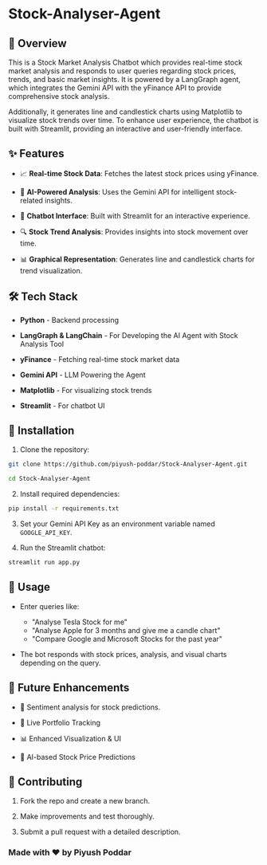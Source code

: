 # Stock-Analyser-Agent

## 📌 Overview

This is a Stock Market Analysis Chatbot which provides real-time stock market analysis and responds to user queries regarding stock prices, trends, and basic market insights. It is powered by a LangGraph agent, which integrates the Gemini API with the yFinance API to provide comprehensive stock analysis. 

Additionally, it generates line and candlestick charts using Matplotlib to visualize stock trends over time. To enhance user experience, the chatbot is built with Streamlit, providing an interactive and user-friendly interface.

## ✨ Features

- 📈 **Real-time Stock Data**: Fetches the latest stock prices using yFinance.

- 🤖 **AI-Powered Analysis**: Uses the Gemini API for intelligent stock-related insights.

- 💬 **Chatbot Interface**: Built with Streamlit for an interactive experience.

- 🔍 **Stock Trend Analysis**: Provides insights into stock movement over time.

- 📊 **Graphical Representation**: Generates line and candlestick charts for trend visualization.

## 🛠️ Tech Stack

- **Python** - Backend processing

- **LangGraph & LangChain** - For Developing the AI Agent with Stock Analysis Tool

- **yFinance** - Fetching real-time stock market data

- **Gemini API** - LLM Powering the Agent

- **Matplotlib** - For visualizing stock trends

- **Streamlit** - For chatbot UI

## 🚀 Installation

1. Clone the repository:
```Bash
git clone https://github.com/piyush-poddar/Stock-Analyser-Agent.git

cd Stock-Analyser-Agent
```

2. Install required dependencies:
```Bash
pip install -r requirements.txt
```

3. Set your Gemini API Key as an environment variable named `GOOGLE_API_KEY`.
   
4. Run the Streamlit chatbot:
```Bash
streamlit run app.py
```

## 📌 Usage

- Enter queries like:

    - "Analyse Tesla Stock for me"
    - "Analyse Apple for 3 months and give me a candle chart"
    - "Compare Google and Microsoft Stocks for the past year"

- The bot responds with stock prices, analysis, and visual charts depending on the query.

## 🔮 Future Enhancements

- 📜 Sentiment analysis for stock predictions.

- 📡 Live Portfolio Tracking

- 📊 Enhanced Visualization & UI

- 🤖 AI-based Stock Price Predictions

## 🤝 Contributing

1. Fork the repo and create a new branch.

2. Make improvements and test thoroughly.

3. Submit a pull request with a detailed description.

### Made with ❤️ by Piyush Poddar
